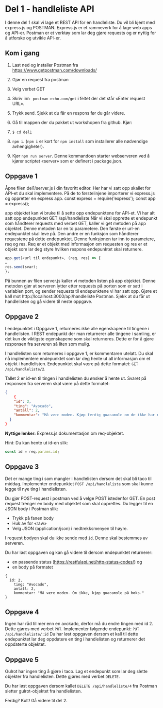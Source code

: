 # Del 1 - handleliste API
I denne del 1 skal vi lage et REST API for en handleliste. Du vil bli kjent med express.js og POSTMAN. Express.js er et rammeverk for å lage web apps og API-er. Postman er et verktøy som lar deg gjøre requests og er nyttig for å utforske og utvikle API-er.

## Kom i gang
1.	Last ned og installer Postman fra https://www.getpostman.com/downloads/ 
2.	Gjør en request fra postman
  1.	Velg verbet GET
  2. Skriv inn ` postman-echo.com/get` i feltet der det står «Enter request URL».
  3. Trykk send. Sjekk at du får en respons før du går videre.
 
3.	Gå til mappen der du pakket ut workshopen fra github. Kjør:
  1.	`$ cd del1`
  2.	`npm i`. (`npm i` er kort for `npm install` som installerer alle nødvendige avhengigheter).
4.	Kjør `npm run server`. Denne kommandoen starter webserveren ved å kjører scriptet «server» som er definert i package.json.

## Oppgave 1
Åpne filen del1/server.js i din favoritt editor. Her har vi satt opp skallet for API-et du skal implementere.
På de to førstelinjene importerer vi express.js og oppretter en express app.
const express = require('express');
const app = express();

app objektet kan vi bruke til å sette opp endepunktene for API-et. Vi har alt satt opp endepunktet GET /api/handleliste 
Når vi skal opprette et endepunkt som håndterer requests med verbet GET, kaller vi get metoden på app objektet. Denne metoden tar en to parametere. Den første er url-en endepunktet skal leve på. Den andre er en funksjon som håndterer requestene på dette endepunktet. Denne funksjonen tar inn to parametere, req og res. Req er et objekt med informasjon om requesten og res er et objekt som lar deg styre hvilken respons endepunktet skal returnere.
```js
app.get(«url til endepunkt», (req, res) => {
…
res.send(svar);
};
```
På bunnen av filen server.js kaller vi metoden listen på app objektet. Denne metoden gjør at serveren lytter etter requests på porten som er satt i variablen port, og sender requests til endepunktene vi har satt opp.
Gjøre et kall mot http://localhost:3000/api/handleliste Postman. Sjekk at du får ut handlelisten og gå videre til neste oppgave.

## Oppgave 2
I endepunktet i Oppgave 1, returneres ikke alle egenskapene til tingene i handlelisten. I REST endepunkt der man returnerer alle tingene i samling, er det kun de viktigste egenskapene som skal returneres. Dette er for å gjøre responsen fra serveren så liten som mulig. 

I handlelisten som returneres i oppgave 1, er kommentaren utelatt. Du skal nå implementere endepunktet som lar deg hente ut all informasjon om et objekt i handlelisten.
Endepunktet skal være på dette formatet: ```GET /api/handleliste/2```.

Tallet 2 er id-en til tingen i handlelisten du ønsker å hente ut. Svaret på responsen fra serveren skal være på dette formatet:
```json
{
	{
    "id": 2,
    "ting": "Avocado",
    "antall": 2,
    "kommentar": "Må være moden. Kjøp ferdig guacamole om de ikke har modne avocadoer."
  }
}
```

**Nyttige lenker:**
Express.js dokumentasjon om req-objektet.

Hint: Du kan hente ut id-en slik:
```js
const id = req.params.id;
```

## Oppgave 3
Det er mange ting i som mangler i handlelisten dersom det skal bli taco til middag. Implementer endepunktet `POST /api/handleliste` som skal kunne legge til nye ting i handlelisten.

Du gjør POST-request i postman ved å velge POST  istedenfor GET. En post request trenger en body med objektet som skal opprettes. Du legger til en JSON body i Postman slik:
-	Trykk på fanen body
-	Huk av for «raw» 
-	Velg JSON (application/json) i nedtrekksmenyen til høyre. 

I request bodyen skal du ikke sende med `id`. Denne skal bestemmes av serveren. 

Du har løst oppgaven og kan gå videre til dersom endepunktet returnerer:
-	en passende status (https://restfulapi.net/http-status-codes/) og
-	en body på formatet
```
{
  id: 2,
	ting: "Avocado",
	antall: 2,
	kommentar: "Må være moden. Om ikke, kjøp guacamole på boks."
}
```

## Oppgave 4
Ingen har råd til mer enn en avokado, derfor må du endre tingen med id 2. Dette gjøres med verbet `PUT`. Implementer følgende endepunkt:
```PUT /api/handleliste/:id```
Du har løst oppgaven dersom et kall til dette endepunktet lar deg oppdatere en ting i handlelisten og returnerer det oppdaterte objektet.

## Oppgave 5
Gulrot har ingen ting å gjøre i taco. Lag et endepunkt som lar deg slette objekter fra handlelisten. Dette gjøres med verbet `DELETE`. 

Du har løst oppgaven dersom kallet `DELETE /api/handleliste/4` fra Postman sletter gulrot-objektet fra handlelisten. 

Ferdig? Kult! Gå videre til del 2.
